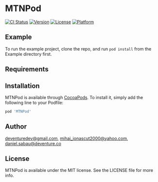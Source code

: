 # MTNPod

[![CI Status](https://img.shields.io/travis/deventuredev@gmail.com/MTNPod.svg?style=flat)](https://travis-ci.org/deventuredev@gmail.com/MTNPod)
[![Version](https://img.shields.io/cocoapods/v/MTNPod.svg?style=flat)](https://cocoapods.org/pods/MTNPod)
[![License](https://img.shields.io/cocoapods/l/MTNPod.svg?style=flat)](https://cocoapods.org/pods/MTNPod)
[![Platform](https://img.shields.io/cocoapods/p/MTNPod.svg?style=flat)](https://cocoapods.org/pods/MTNPod)

## Example

To run the example project, clone the repo, and run `pod install` from the Example directory first.

## Requirements

## Installation

MTNPod is available through [CocoaPods](https://cocoapods.org). To install
it, simply add the following line to your Podfile:

```ruby
pod 'MTNPod'
```

## Author

deventuredev@gmail.com, mihai_ionascut2000@yahoo.com, daniel.sabau@deventure.co

## License

MTNPod is available under the MIT license. See the LICENSE file for more info.
